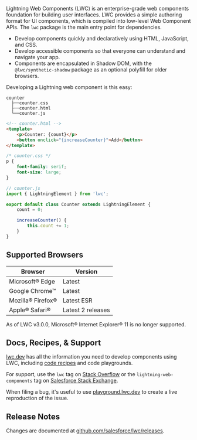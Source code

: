 Lightning Web Components (LWC) is an enterprise-grade web components foundation for building user interfaces. LWC provides a simple authoring format for UI components, which is compiled into low-level Web Component APIs. The `lwc` package is the main entry point for dependencies.

-   Develop components quickly and declaratively using HTML, JavaScript, and CSS.
-   Develop accessible components so that everyone can understand and navigate your app.
-   Components are encapsulated in Shadow DOM, with the `@lwc/synthetic-shadow` package as an optional polyfill for older browsers.

Developing a Lightning web component is this easy:

```ascii
counter
  ├──counter.css
  ├──counter.html
  └──counter.js
```

```html
<!-- counter.html -->
<template>
    <p>Counter: {count}</p>
    <button onclick="{increaseCounter}">Add</button>
</template>
```

```css
/* counter.css */
p {
    font-family: serif;
    font-size: large;
}
```

```javascript
// counter.js
import { LightningElement } from 'lwc';

export default class Counter extends LightningElement {
    count = 0;

    increaseCounter() {
        this.count += 1;
    }
}
```

## Supported Browsers

| Browser           | Version           |
| ----------------- | ----------------- |
| Microsoft® Edge   | Latest            |
| Google Chrome™    | Latest            |
| Mozilla® Firefox® | Latest ESR        |
| Apple® Safari®    | Latest 2 releases |

As of LWC v3.0.0, Microsoft® Internet Explorer® 11 is no longer supported.

## Docs, Recipes, & Support

[lwc.dev](https://lwc.dev) has all the information you need to develop components using LWC, including [code recipes](https://recipes.lwc.dev/) and code playgrounds.

For support, use the `lwc` tag on [Stack Overflow](https://stackoverflow.com/questions/tagged/lwc) or the `lightning-web-components` tag on [Salesforce Stack Exchange](https://salesforce.stackexchange.com/questions/tagged/lightning-web-components).

When filing a bug, it's useful to use [playground.lwc.dev](https://playground.lwc.dev/) to create a live reproduction of the issue.

## Release Notes

Changes are documented at [github.com/salesforce/lwc/releases](https://github.com/salesforce/lwc/releases).
